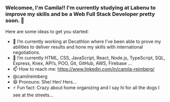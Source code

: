 ### Welcomee, I'm Camila!! I'm currently studying at Labenu to improve my  skills and be a Web Full Stack Developer pretty soon. 👋

Here are some ideas to get you started:

- 🔭 I’m currently working at Decathlon where I've been able to prove my abilities to deliver results and hone my skills with international negotiations. 
- 🌱 I’m currently HTML, CSS, JavaScript, React, Node.js, TypeScript, SQL, Express, Knex, API’s, POO, Git, GitHub, AWS, Firebase ...
- 📫 How to reach me: https://www.linkedin.com/in/camila-reimberg/
-  @camilreimberg
- 😄 Pronouns: She/ Her/ Hers...
- ⚡ Fun fact: Crazy about home organizing and I say hi for all the dogs I see at the streets...


